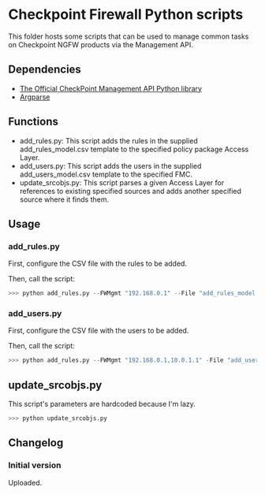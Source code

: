 # Checkpoint Firewall Python scripts

This folder hosts some scripts that can be used to manage common tasks on Checkpoint NGFW products via the Management API.

## Dependencies

* [The Official CheckPoint Management API Python library](https://github.com/CheckPointSW/cp_mgmt_api_python_sdk)
* [Argparse](https://github.com/python/cpython/blob/3.13/Lib/argparse.py)

## Functions

* add_rules.py: This script adds the rules in the supplied add_rules_model.csv template to the specified policy package Access Layer.
* add_users.py: This script adds the users in the supplied add_users_model.csv template to the specified FMC.
* update_srcobjs.py: This script parses a given Access Layer for references to existing specified sources and adds another specified source where it finds them.

## Usage

### add_rules.py

First, configure the CSV file with the rules to be added.

Then, call the script:
```Python
>>> python add_rules.py --FWMgmt "192.168.0.1" --File "add_rules_model.csv" --ApiKey "enteryourAPIkeyhere=="
```

### add_users.py

First, configure the CSV file with the users to be added.

Then, call the script:
```Python
>>> python add_rules.py --FWMgmt "192.168.0.1,10.0.1.1" -File "add_users_model.csv" --ApiKey "firstAPIkeyhere==,secondAPIkeyhere=="
```

## update_srcobjs.py

This script's parameters are hardcoded because I'm lazy.

```Python
>>> python update_srcobjs.py
```

## Changelog

### Initial version

Uploaded.
